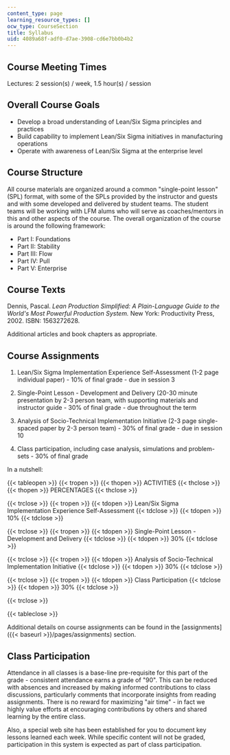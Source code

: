 ```yaml
---
content_type: page
learning_resource_types: []
ocw_type: CourseSection
title: Syllabus
uid: 4089a68f-adf0-d7ae-3908-cd6e7bb0b4b2
---
```


Course Meeting Times
--------------------

Lectures: 2 session(s) / week, 1.5 hour(s) / session

Overall Course Goals
--------------------

*   Develop a broad understanding of Lean/Six Sigma principles and practices
*   Build capability to implement Lean/Six Sigma initiatives in manufacturing operations
*   Operate with awareness of Lean/Six Sigma at the enterprise level

Course Structure
----------------

All course materials are organized around a common "single-point lesson" (SPL) format, with some of the SPLs provided by the instructor and guests and with some developed and delivered by student teams. The student teams will be working with LFM alums who will serve as coaches/mentors in this and other aspects of the course. The overall organization of the course is around the following framework:

*   Part I: Foundations
*   Part II: Stability
*   Part III: Flow
*   Part IV: Pull
*   Part V: Enterprise

Course Texts
------------

Dennis, Pascal. _Lean Production Simplified: A Plain-Language Guide to the World's Most Powerful Production System._ New York: Productivity Press, 2002. ISBN: 1563272628.

Additional articles and book chapters as appropriate.

Course Assignments
------------------

1.  Lean/Six Sigma Implementation Experience Self-Assessment (1-2 page individual paper) - 10% of final grade - due in session 3  
      
    
2.  Single-Point Lesson - Development and Delivery (20-30 minute presentation by 2-3 person team, with supporting materials and instructor guide - 30% of final grade - due throughout the term  
      
    
3.  Analysis of Socio-Technical Implementation Initiative (2-3 page single-spaced paper by 2-3 person team) - 30% of final grade - due in session 10  
      
    
4.  Class participation, including case analysis, simulations and problem-sets - 30% of final grade

In a nutshell:

{{< tableopen >}}
{{< tropen >}}
{{< thopen >}}
ACTIVITIES
{{< thclose >}}
{{< thopen >}}
PERCENTAGES
{{< thclose >}}

{{< trclose >}}
{{< tropen >}}
{{< tdopen >}}
Lean/Six Sigma Implementation Experience Self-Assessment
{{< tdclose >}}
{{< tdopen >}}
10%
{{< tdclose >}}

{{< trclose >}}
{{< tropen >}}
{{< tdopen >}}
Single-Point Lesson - Development and Delivery
{{< tdclose >}}
{{< tdopen >}}
30%
{{< tdclose >}}

{{< trclose >}}
{{< tropen >}}
{{< tdopen >}}
Analysis of Socio-Technical Implementation Initiative
{{< tdclose >}}
{{< tdopen >}}
30%
{{< tdclose >}}

{{< trclose >}}
{{< tropen >}}
{{< tdopen >}}
Class Participation
{{< tdclose >}}
{{< tdopen >}}
30%
{{< tdclose >}}

{{< trclose >}}

{{< tableclose >}}

Additional details on course assignments can be found in the [assignments]({{< baseurl >}}/pages/assignments) section.

Class Participation
-------------------

Attendance in all classes is a base-line pre-requisite for this part of the grade - consistent attendance earns a grade of "90". This can be reduced with absences and increased by making informed contributions to class discussions, particularly comments that incorporate insights from reading assignments. There is no reward for maximizing "air time" - in fact we highly value efforts at encouraging contributions by others and shared learning by the entire class.

Also, a special web site has been established for you to document key lessons learned each week. While specific content will not be graded, participation in this system is expected as part of class participation.